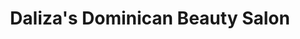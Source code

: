 ---
title: "Daliza's Dominican Beauty Salon"
url: /newport-news/dalizas-dominican-beauty-salon/
shop: Friseur
---